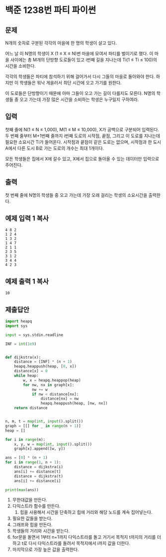 # 백준 1238번 파티 파이썬

## 문제

N개의 숫자로 구분된 각각의 마을에 한 명의 학생이 살고 있다.

어느 날 이 N명의 학생이 X (1 ≤ X ≤ N)번 마을에 모여서 파티를 벌이기로 했다. 이 마을 사이에는 총 M개의 단방향 도로들이 있고 i번째 길을 지나는데 Ti(1 ≤ Ti ≤ 100)의 시간을 소비한다.

각각의 학생들은 파티에 참석하기 위해 걸어가서 다시 그들의 마을로 돌아와야 한다. 하지만 이 학생들은 워낙 게을러서 최단 시간에 오고 가기를 원한다.

이 도로들은 단방향이기 때문에 아마 그들이 오고 가는 길이 다를지도 모른다. N명의 학생들 중 오고 가는데 가장 많은 시간을 소비하는 학생은 누구일지 구하여라.

## 입력

첫째 줄에 N(1 ≤ N ≤ 1,000), M(1 ≤ M ≤ 10,000), X가 공백으로 구분되어 입력된다. 두 번째 줄부터 M+1번째 줄까지 i번째 도로의 시작점, 끝점, 그리고 이 도로를 지나는데 필요한 소요시간 Ti가 들어온다. 시작점과 끝점이 같은 도로는 없으며, 시작점과 한 도시 A에서 다른 도시 B로 가는 도로의 개수는 최대 1개이다.

모든 학생들은 집에서 X에 갈수 있고, X에서 집으로 돌아올 수 있는 데이터만 입력으로 주어진다.

## 출력

첫 번째 줄에 N명의 학생들 중 오고 가는데 가장 오래 걸리는 학생의 소요시간을 출력한다.

## 예제 입력 1 복사

```
4 8 2
1 2 4
1 3 2
1 4 7
2 1 1
2 3 5
3 1 2
3 4 4
4 2 3
```

## 예제 출력 1 복사

```
10
```

## 제출답안

```python
import heapq
import sys

input = sys.stdin.readline

INF = int(1e9)


def dijkstra(x):
    distance = [INF] * (n + 1)
    heapq.heappush(heap, [0, x])
    distance[x] = 0
    while heap:
        w, x = heapq.heappop(heap)
        for nw, nx in graph[x]:
            nw += w
            if nw < distance[nx]:
                distance[nx] = nw
                heapq.heappush(heap, [nw, nx])
    return distance


n, m, t = map(int, input().split())
graph = [[] for _ in range(n + 1)]
heap = []

for i in range(m):
    x, y, w = map(int, input().split())
    graph[x].append([w, y])

ans = [0] * (n + 1)
for i in range(1, n + 1):
    distance = dijkstra(i)
    ans[i] += distance[t]
    distance = dijkstra(t)
    ans[i] += distance[i]

print(max(ans))
```

1. 무한대값을 만든다.
2. 다익스트라 함수를 만든다.
   1. 힙을 사용해서 시간을 단축하고 힙에 거리와 해당 노드를 계속 집어넣는다.
3. 필요한 값들을 받는다.
4. 그래프와 힙을 만든다.
5. 학생들의 거리와 시간을 받는다.
6. for문을 돌면서 1부터 n+1까지 다익스트라를 돌고 거기서 목적지 t까지의 거리를 더하고 t로 다시 다익스트라를 돌려서 목적지에서 i까지 값을 더한다.
7. 마지막으로 가장 높은 값을 출력한다.